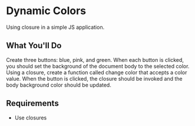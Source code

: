# Dynamic Colors

Using closure in a simple JS application.

## What You'll Do

Create three buttons: blue, pink, and green. When each button is clicked, you should set the background of the document body to the selected color.
Using a closure, create a function called change color that accepts a color value. When the button is clicked, the closure should be invoked and the body background color should be updated.

## Requirements

- Use closures
